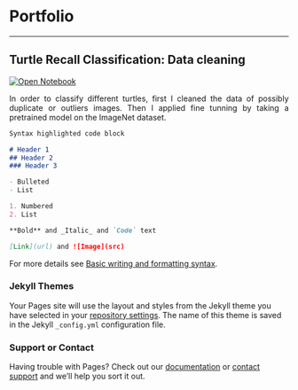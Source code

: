 # Portfolio
---
## Turtle Recall Classification: Data cleaning

[![Open Notebook](https://img.shields.io/badge/Jupyter-Open_Notebook-blue?logo=Jupyter)](https://github.com/marcell-llerena/turtle-recall-classification/blob/main/notebooks/data_cleaning.ipynb)

<div style="text-align: justify">
In order to classify different turtles, first I cleaned the data of possibly duplicate or outliers images. Then I applied fine tunning by taking a pretrained model on the ImageNet dataset.
</div>


```markdown
Syntax highlighted code block

# Header 1
## Header 2
### Header 3

- Bulleted
- List

1. Numbered
2. List

**Bold** and _Italic_ and `Code` text

[Link](url) and ![Image](src)
```

For more details see [Basic writing and formatting syntax](https://docs.github.com/en/github/writing-on-github/getting-started-with-writing-and-formatting-on-github/basic-writing-and-formatting-syntax).

### Jekyll Themes

Your Pages site will use the layout and styles from the Jekyll theme you have selected in your [repository settings](https://github.com/marcell-llerena/marcell-llerena.github.io/settings/pages). The name of this theme is saved in the Jekyll `_config.yml` configuration file.

### Support or Contact

Having trouble with Pages? Check out our [documentation](https://docs.github.com/categories/github-pages-basics/) or [contact support](https://support.github.com/contact) and we’ll help you sort it out.

